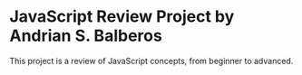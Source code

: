 # JavaScript Review Project by Andrian S. Balberos
This project is a review of JavaScript concepts, from beginner to advanced.